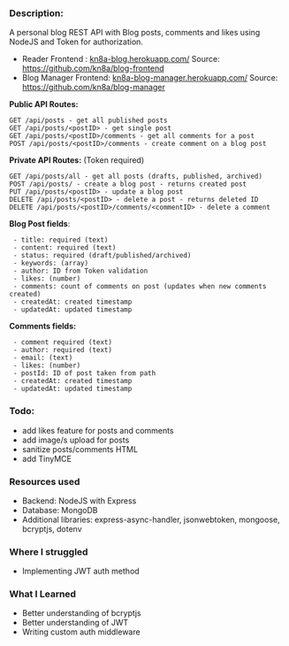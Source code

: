 ### Description:

A personal blog REST API with Blog posts, comments and likes using NodeJS and Token for authorization.
- Reader Frontend : [kn8a-blog.herokuapp.com/](https://kn8a-blog.herokuapp.com/ "https://kn8a-blog.herokuapp.com/") Source: https://github.com/kn8a/blog-frontend
- Blog Manager Frontend: [kn8a-blog-manager.herokuapp.com/](https://kn8a-blog-manager.herokuapp.com/ "https://kn8a-blog-manager.herokuapp.com/") Source: https://github.com/kn8a/blog-manager

**Public API Routes:**

    GET /api/posts - get all published posts
    GET /api/posts/<postID> - get single post
    GET /api/posts/<postID>/comments - get all comments for a post
    POST /api/posts/<postID>/comments - create comment on a blog post
   
**Private API Routes:** (Token required)

    GET /api/posts/all - get all posts (drafts, published, archived)
    POST /api/posts/ - create a blog post - returns created post
    PUT /api/posts/<postID> - update a blog post
    DELETE /api/posts/<postID> - delete a post - returns deleted ID
    DELETE /api/posts/<postID>/comments/<commentID> - delete a comment

**Blog Post fields**:

     - title: required (text)
     - content: required (text)
     - status: required (draft/published/archived)
     - keywords: (array)
     - author: ID from Token validation
     - likes: (number)
     - comments: count of comments on post (updates when new comments created)
     - createdAt: created timestamp
     - updatedAt: updated timestamp

**Comments fields:**

     - comment required (text)
     - author: required (text)
     - email: (text)
     - likes: (number)
     - postId: ID of post taken from path
     - createdAt: created timestamp
     - updatedAt: updated timestamp

### Todo:
- add likes feature for posts and comments
- add image/s upload for posts
- sanitize posts/comments HTML
- add TinyMCE

### Resources used
- Backend: NodeJS with Express
- Database: MongoDB
- Additional libraries: express-async-handler, jsonwebtoken, mongoose, bcryptjs, dotenv
 
### Where I struggled

- Implementing JWT auth method

### What I Learned

- Better understanding of bcryptjs
- Better understanding of JWT
- Writing custom auth middleware 
